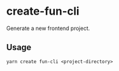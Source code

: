 # create-fun-cli

Generate a new frontend project.

## Usage

```shell
yarn create fun-cli <project-directory>
```